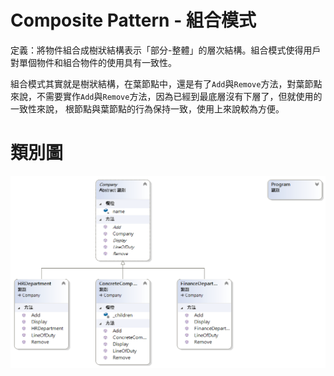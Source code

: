 # Composite Pattern - 組合模式

定義：將物件組合成樹狀結構表示「部分-整體」的層次結構。組合模式使得用戶對單個物件和組合物件的使用具有一致性。

組合模式其實就是樹狀結構，在葉節點中，還是有了`Add`與`Remove`方法，對葉節點來說，不需要實作`Add`與`Remove`方法，因為已經到最底層沒有下層了，但就使用的一致性來說，
根節點與葉節點的行為保持一致，使用上來說較為方便。


# 類別圖

![組合模式](https://github.com/BryanYu/DesignPatternPractice/blob/master/Composite/ClassDiagram1.png)


